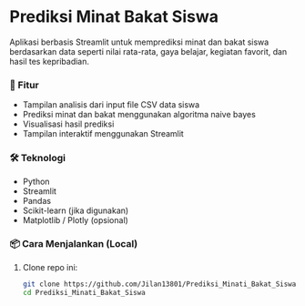 # Prediksi Minat Bakat Siswa

Aplikasi berbasis Streamlit untuk memprediksi minat dan bakat siswa berdasarkan data seperti nilai rata-rata, gaya belajar, kegiatan favorit, dan hasil tes kepribadian.

### 🚀 Fitur

- Tampilan analisis dari input file CSV data siswa
- Prediksi minat dan bakat menggunakan algoritma naive bayes
- Visualisasi hasil prediksi
- Tampilan interaktif menggunakan Streamlit

### 🛠️ Teknologi

- Python
- Streamlit
- Pandas
- Scikit-learn (jika digunakan)
- Matplotlib / Plotly (opsional)

### 📦 Cara Menjalankan (Local)

1. Clone repo ini:
   ```bash
   git clone https://github.com/Jilan13801/Prediksi_Minati_Bakat_Siswa.git
   cd Prediksi_Minati_Bakat_Siswa
